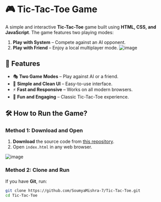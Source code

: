 # 🎮 Tic-Tac-Toe Game

A simple and interactive **Tic-Tac-Toe** game built using **HTML, CSS, and JavaScript**. The game features two playing modes:
1. **Play with System** – Compete against an AI opponent.
2. **Play with Friend** – Enjoy a local multiplayer mode.
 ![image](https://github.com/user-attachments/assets/a61a48bd-af5f-48c7-8d1d-454273e8b9ea)


## 🚀 Features
- 🎭 **Two Game Modes** – Play against AI or a friend.
- 🎨 **Simple and Clean UI** – Easy-to-use interface.
- ⚡ **Fast and Responsive** – Works on all modern browsers.
- 🎉 **Fun and Engaging** – Classic Tic-Tac-Toe experience.

## 🛠️ How to Run the Game?
### **Method 1: Download and Open**
1. **Download** the source code from [this repository](https://github.com/SoumyaMishra-7/Tic-Tac-Toe).
2. Open `index.html` in any web browser.

![image](https://github.com/user-attachments/assets/173fde2d-63b9-4360-a63a-99b2671ce312)


### **Method 2: Clone and Run**
If you have **Git**, run:
```sh
git clone https://github.com/SoumyaMishra-7/Tic-Tac-Toe.git
cd Tic-Tac-Toe
